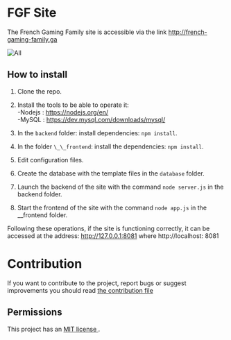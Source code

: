 # FGF Site
The French Gaming Family site is accessible via the link http://french-gaming-family.ga 

![All](https://user-images.githubusercontent.com/59796136/111838133-2f7eb780-88f9-11eb-9386-3913e0ff04b4.png)


## How to install
1. Clone the repo.
2. Install the tools to be able to operate it: <br> 
	   -Nodejs : https://nodejs.org/en/ <br>
	    -MySQL : https://dev.mysql.com/downloads/mysql/ <br>

3. In the `backend` folder: install dependencies: `npm install`.
4. In the folder `\_\_frontend`: install the dependencies: `npm install`.
5. Edit configuration files.
6. Create the database with the template files in the `database` folder.
7. Launch the backend of the site with the command `node server.js` in the backend folder.
8. Start the frontend of the site with the command `node app.js` in the \_\_frontend folder.

Following these operations, if the site is functioning correctly, it can be accessed at the address:
http://127.0.0.1:8081 where http://localhost: 8081

# Contribution 

If you want to contribute to the project, report bugs or suggest improvements you should read <a href="./CONTRIBUTING.md"> the contribution file </a>

## Permissions
This project has an <a href="./LICENSE"> MIT license </a>. 

